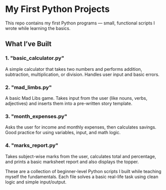 # My First Python Projects 

This repo contains my first Python programs — small, functional scripts I wrote while learning the basics.

## What I’ve Built

### 1. "basic_calculator.py"
A simple calculator that takes two numbers and performs addition, subtraction, multiplication, or division. Handles user input and basic errors.

### 2. "mad_limbs.py"
A basic Mad Libs game. Takes input from the user (like nouns, verbs, adjectives) and inserts them into a pre-written story template.

### 3. "month_expenses.py"
Asks the user for income and monthly expenses, then calculates savings. Good practice for using variables, input, and math logic.

### 4. "marks_report.py"
Takes subject-wise marks from the user, calculates total and percentage, and prints a basic marksheet report and also displays the topper.

These are a collection of beginner-level Python scripts I built while teaching myself the fundamentals. Each file solves a basic real-life task using clean logic and simple input/output.

